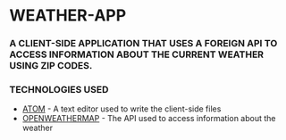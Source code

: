 # WEATHER-APP

### A CLIENT-SIDE APPLICATION THAT USES A FOREIGN API TO ACCESS INFORMATION ABOUT THE CURRENT WEATHER USING ZIP CODES.

### TECHNOLOGIES USED
* [ATOM](https://atom.io) - A text editor used to write the client-side files
* [OPENWEATHERMAP](https://openweathermap.org/api) - The API used to access information about the weather



